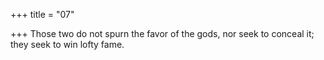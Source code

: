 +++
title = "07"

+++
Those two do not spurn the favor of the gods, nor seek to conceal it; they seek to win lofty fame.